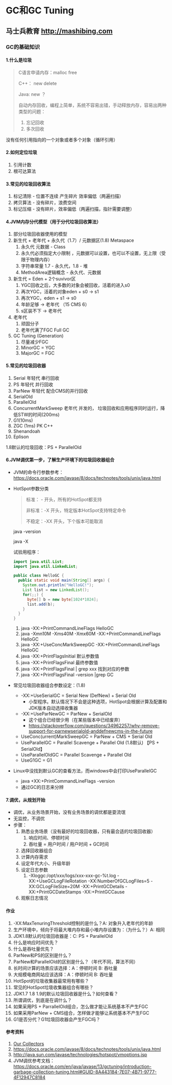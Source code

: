 # GC和GC Tuning

## 马士兵教育 <http://mashibing.com>

### GC的基础知识

#### 1.什么是垃圾

> C语言申请内存：malloc free
>
> C++： new delete
>
> Java: new ？
>
> 自动内存回收，编程上简单，系统不容易出错，手动释放内存，容易出两种类型的问题：
>
> 1. 忘记回收
> 2. 多次回收

没有任何引用指向的一个对象或者多个对象（循环引用）

#### 2.如何定位垃圾

1. 引用计数
2. 根可达算法

#### 3.常见的垃圾回收算法

1. 标记清除 - 位置不连续 产生碎片 效率偏低（两遍扫描）
2. 拷贝算法 - 没有碎片，浪费空间
3. 标记压缩 - 没有碎片，效率偏低（两遍扫描，指针需要调整）

#### 4.JVM内存分代模型（用于分代垃圾回收算法）

1. 部分垃圾回收器使用的模型
2. 新生代 + 老年代 + 永久代（1.7）/ 元数据区(1.8) Metaspace
   1. 永久代 元数据 - Class
   2. 永久代必须指定大小限制 ，元数据可以设置，也可以不设置，无上限（受限于物理内存）
   3. 字符串常量 1.7 - 永久代，1.8 - 堆
   4. MethodArea逻辑概念 - 永久代、元数据
3. 新生代 = Eden + 2个suvivor区 
   1. YGC回收之后，大多数的对象会被回收，活着的进入s0
   2. 再次YGC，活着的对象eden + s0 -> s1
   3. 再次YGC，eden + s1 -> s0
   4. 年龄足够 -> 老年代 （15 CMS 6）
   5. s区装不下 -> 老年代
4. 老年代
   1. 顽固分子
   2. 老年代满了FGC Full GC
5. GC Tuning (Generation)
   1. 尽量减少FGC
   2. MinorGC = YGC
   3. MajorGC = FGC

#### 5.常见的垃圾回收器

1. Serial 年轻代 串行回收
2. PS 年轻代 并行回收
3. ParNew 年轻代 配合CMS的并行回收
4. SerialOld 
5. ParallelOld
6. ConcurrentMarkSweep 老年代 并发的， 垃圾回收和应用程序同时运行，降低STW的时间(200ms)
7. G1(10ms)
8. ZGC (1ms) PK C++
9. Shenandoah
10. Eplison

1.8默认的垃圾回收：PS + ParallelOld

#### 6.JVM调优第一步，了解生产环境下的垃圾回收器组合

* JVM的命令行参数参考：<https://docs.oracle.com/javase/8/docs/technotes/tools/unix/java.html>

* HotSpot参数分类

  > 标准： - 开头，所有的HotSpot都支持
  >
  > 非标准：-X 开头，特定版本HotSpot支持特定命令
  >
  > 不稳定：-XX 开头，下个版本可能取消

  java -version

  java -X
  
  试验用程序：
  
  ```java
  import java.util.List;
  import java.util.LinkedList;
  
  public class HelloGC {
    public static void main(String[] args) {
      System.out.println("HelloGC!");
      List list = new LinkedList();
      for(;;) {
        byte[] b = new byte[1024*1024];
        list.add(b);
      }
    }
  }
  ```

  1. java -XX:+PrintCommandLineFlags HelloGC
  2. java -Xmn10M -Xms40M -Xmx60M -XX:+PrintCommandLineFlags HelloGC
  3. java -XX:+UseConcMarkSweepGC -XX:+PrintCommandLineFlags HelloGC
  4. java -XX:+PrintFlagsInitial 默认参数值
  5. java -XX:+PrintFlagsFinal 最终参数值
  6. java -XX:+PrintFlagsFinal | grep xxx 找到对应的参数
  7. java -XX:+PrintFlagsFinal -version |grep GC

* 常见垃圾回收器组合参数设定：(1.8)
  * -XX:+UseSerialGC = Serial New (DefNew) + Serial Old
    * 小型程序。默认情况下不会是这种选项，HotSpot会根据计算及配置和JDK版本自动选择收集器
  * -XX:+UseParNewGC = ParNew + SerialOld
    * 这个组合已经很少用（在某些版本中已经废弃）
    * <https://stackoverflow.com/questions/34962257/why-remove-support-for-parnewserialold-anddefnewcms-in-the-future>
  * UseConc(urrent)MarkSweepGC = ParNew + CMS + Serial Old
  * UseParallelGC = Parallel Scavenge + Parallel Old (1.8默认) 【PS + SerialOld】
  * UseParallelOldGC = Parallel Scavenge + Parallel Old
  * UseG1GC = G1
* Linux中没找到默认GC的查看方法，而windows中会打印UseParallelGC
  * java +XX:+PrintCommandLineFlags -version
  * 通过GC的日志来分辨

#### 7.调优，从规划开始

* 调优，从业务场景开始，没有业务场景的调优都是耍流氓
* 无监控，不调优
* 步骤：
  1. 熟悉业务场景（没有最好的垃圾回收器，只有最合适的垃圾回收器）
     1. 响应时间、停顿时间
     2. 吞吐量 = 用户时间 / 用户时间 + GC时间
  2. 选择回收器组合
  3. 计算内存需求
  4. 设定年代大小、升级年龄
  5. 设定日志参数
     1. -Xloggc:/opt/xxx/logs/xxx-xxx-gc-%t.log -XX:+UseGCLogFileRotation -XX:NumberOfGCLogFiles=5 -XX:GCLogFileSize=20M -XX:+PrintGCDetails -XX:+PrintGCDateStamps -XX:+PrintGCCause
  6. 观察日志情况

#### 作业

1. -XX:MaxTenuringThreshold控制的是什么？A: 对象升入老年代的年龄
2. 生产环境中，倾向于将最大堆内存和最小堆内存设置为：（为什么？）A: 相同
3. JDK1.8默认的垃圾回收器是：C: PS + ParallelOld
4. 什么是响应时间优先？
5. 什么是吞吐量优先？
6. ParNew和PS的区别是什么？
7. ParNew和ParallelOld的区别是什么？（年代不同，算法不同）
8. 长时间计算的场景应该选择：A：停顿时间 B: 吞吐量
9. 大规模电商网站应该选择：A：停顿时间 B: 吞吐量
10. HotSpot的垃圾收集器最常用有哪些？
11. 常见的HotSpot垃圾收集器组合有哪些？
12. JDK1.7 1.8 1.9的默认垃圾回收器是什么？如何查看？
13. 所谓调优，到底是在调什么？
14. 如果采用PS + ParrallelOld组合，怎么做才能让系统基本不产生FGC
15. 如果采用ParNew + CMS组合，怎样做才能够让系统基本不产生FGC
16. G1是否分代？G1垃圾回收器会产生FGC吗？

#### 参考资料

1. [Our Collectors](https://blogs.oracle.com/jonthecollector/our-collectors)
2. <https://docs.oracle.com/javase/8/docs/technotes/tools/unix/java.html>
3. <http://java.sun.com/javase/technologies/hotspot/vmoptions.jsp>
4. JVM调优参考文档：<https://docs.oracle.com/en/java/javase/13/gctuning/introduction-garbage-collection-tuning.html#GUID-8A443184-7E07-4B71-9777-4F12947C8184>
